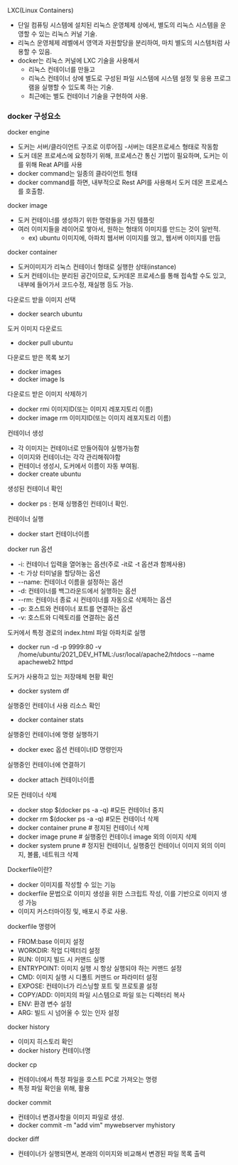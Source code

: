 LXC(Linux Containers)
- 단일 컴퓨팅 시스템에 설치된 리눅스 운영체제 상에서, 별도의 리눅스 시스템을 운영할 수 있는 리눅스 커널 기술.
- 리눅스 운영체제 레벨에서 영역과 자원할당을 분리하여, 마치 별도의 시스템처럼 사용할 수 있음.
- docker는 리눅스 커널에 LXC 기술을 사용해서
    - 리눅스 컨테이너를 만들고
    - 리눅스 컨테이너 상에 별도로 구성된 파일 시스템에 시스템 설정 및 응용 프로그램을 실행할 수 있도록 하는 기술.
    - 최근에는 별도 컨테이너 기술을 구현하여 사용.

### docker 구성요소

docker engine
- 도커는 서버/클라이언트 구조로 이루어짐
-서버는 데몬프로세스 형태로 작동함
- 도커 데몬 프로세스에 요청하기 위해, 프로세스간 통신 기법이 필요하며, 도커는 이를 위해 Reat API를 사용
- docker command는 일종의 클라이언트 형태
- docker command를 하면, 내부적으로 Rest API를 사용해서 도커 데몬 프로세스를 호출함.

docker image
- 도커 컨테이너를 생성하기 위한 명령들을 가진 템플릿
- 여러 이미지들을 레이어로 쌓아서, 원하는 형태의 이미지를 만드는 것이 일반적.
    - ex) ubuntu 이미지에, 아파치 웹서버 이미지를 얹고, 웹서버 이미지를 만듬

docker container
- 도커이미지가 리눅스 컨테이너 형태로 실행한 상태(instance)
- 도커 컨테이너는 분리된 공간이므로, 도커데몬 프로세스를 통해 접속할 수도 있고, 내부에 들어가서 코드수정, 재실행 등도 가능.

다운로드 받을 이미지 선택
- docker search ubuntu

도커 이미지 다운로드
- docker pull ubuntu

다운로드 받은 목록 보기
- docker images
- docker image ls

다운로드 받은 이미지 삭제하기
- docker rmi 이미지ID(또는 이미지 레포지토리 이름)
- docker image rm 이미지ID(또는 이미지 레포지토리 이름)

컨테이너 생성
- 각 이미지는 컨테이너로 만들어줘야 실행가능함
- 이미지와 컨테이너는 각각 관리해줘야함
- 컨테이너 생성시, 도커에서 이름이 자동 부여됨.
- docker create ubuntu

생성된 컨테이너 확인
- docker ps : 현재 싱행중인 컨테이너 확인.

컨테이너 실행
- docker start 컨테이너이름

docker run 옵션
- -i: 컨테이너 입력을 열어놓는 옵션(주로 -it로 -t 옵션과 함께사용)
- -t: 가상 터미널을 할당하는 옵션
- --name: 컨테이너 이름을 설정하는 옵션
- -d: 컨테이너를 백그라운드에서 실행하는 옵션
- --rm: 컨테이너 종료 시 컨테이너를 자동으로 삭제하는 옵션
- -p: 호스트와 컨테이너 포트를 연결하는 옵션
- -v: 호스트와 디렉토리를 연결하는 옵션


도커에서 특정 경로의 index.html 파일 아파치로 실행
- docker run -d -p 9999:80 -v /home/ubuntu/2021_DEV_HTML:/usr/local/apache2/htdocs --name apacheweb2 httpd 

도커가 사용하고 있는 저장매체 현황 확인
- docker system df

실행중인 컨테이너 사용 리소스 확인
- docker container stats

실행중인 컨테이너에 명령 실행하기
- docker exec 옵션 컨테이너ID 명령인자

실행중인 컨테이너에 연결하기
- docker attach 컨테이너이름

모든 컨테이너 삭제
- docker stop $(docker ps -a -q) #모든 컨테이너 중지
- docker rm $(docker ps -a -q) #모든 컨테이너 삭제
- docker container prune # 정지된 컨테이너 삭제
- docker image prune # 실행중인 컨테이너 image 외의 이미지 삭제
- docker system prune # 정지된 컨테이너, 실행중인 컨테이너 이미지 외의 이미지, 볼륨, 네트워크 삭제


Dockerfile이란?
- docker 이미지를 작성할 수 있는 기능
- dockerfile 문법으로 이미지 생성을 위한 스크립트 작성, 이를 기반으로 이미지 생성 가능
- 이미지 커스터마이징 및, 배포시 주로 사용.

dockerfile 명령어
- FROM:base 이미지 설정
- WORKDIR:	작업 디렉터리 설정
- RUN:	이미지 빌드 시 커맨드 실행
- ENTRYPOINT:	이미지 실행 시 항상 실행되야 하는 커맨드 설정
- CMD:	이미지 실행 시 디폴트 커맨드 or 파라미터 설정
- EXPOSE:	컨테이너가 리스닝할 포트 및 프로토콜 설정
- COPY/ADD:	이미지의 파일 시스템으로 파일 또는 디렉터리 복사
- ENV:	환경 변수 설정
- ARG:	빌드 시 넘어올 수 있는 인자 설정

docker history
- 이미지 히스토리 확인
- docker history 컨테이너명

docker cp
- 컨테이너에서 특정 파일을 호스트 PC로 가져오는 명령
- 특정 파일 확인을 위해, 활용

docker commit 
- 컨테이너 변경사항을 이미지 파일로 생성.
- docker commit -m "add vim" mywebserver myhistory

docker diff 
- 컨테이너가 실행되면서, 본래의 이미지와 비교해서 변경된 파일 목록 출력 